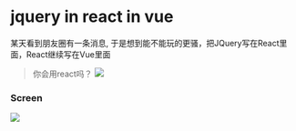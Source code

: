 # jquery in react in vue
某天看到朋友圈有一条消息, 于是想到能不能玩的更骚，把JQuery写在React里面，React继续写在Vue里面
> 你会用react吗？
> ![](https://i0.hdslb.com/bfs/album/68ba3a609546579eac83935822a633babd99c8cb.png)
>


### Screen
![](https://i0.hdslb.com/bfs/album/0783591d98ea0ae74bff738e1d927a0cac98366d.png)
